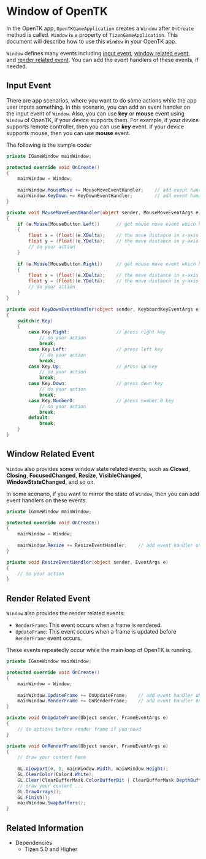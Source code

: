 # Window of OpenTK

In the OpenTK app, `OpenTKGameApplication` creates a `Window` after `OnCreate` method is called. `Window` is a
property of `TizenGameApplication`. This document will describe how to use this `Window` in your OpenTK app.

`Window` defines many events including [input event](#input-event), [window related event](#window-related-event), and
[render related event](#render-related-event). You can add the event handlers of these events, if needed.

## Input Event

There are app scenarios, where you want to do some actions while the app user inputs something. In this scenario, you can add an event handler on the input event of `Window`. Also, you can use **key** or **mouse** event using `Window` of OpenTK, if your device supports them. For example, if your device supports remote controller, then you can use **key** event. If your device supports mouse, then you can use **mouse** event.

The following is the sample code:

```C#
private IGameWindow mainWindow;

protected override void OnCreate()
{
    mainWindow = Window;
    
    mainWindow.MouseMove += MouseMoveEventHandler;    // add event handler on mouse move event
    mainWindow.KeyDown += KeyDownEventHandler;        // add event handler on key down event    
}

private void MouseMoveEventHandler(object sender, MouseMoveEventArgs e)
{
    if (e.Mouse[MouseButton.Left])      // get mouse move event which happening with click left button of mouse
    {
        float x = (float)(e.XDelta);    // the move distance in x-axis
        float y = (float)(e.YDelta);    // the move distance in y-axis
        // do your action
    }
    
    if (e.Mouse[MouseButton.Right])     // get mouse move event which happening with click right button of mouse
    {
        float x = (float)(e.XDelta);    // the move distance in x-axis
        float y = (float)(e.YDelta);    // the move distance in y-axis
        // do your action
    }
}

private void KeyDownEventHandler(object sender, KeyboardKeyEventArgs e)
{
    switch(e.Key)
    {
        case Key.Right:                 // press right key
            // do your action
            break;
        case Key.Left:                  // press left key
            // do your action
            break;
        case Key.Up:                    // press up key
            // do your action
            break;
        case Key.Down:                  // press down key
            // do your action
            break;
        case Key.Number0:               // press number 0 key
            // do your action
            break;
        default:
            break;
    }
}

```

## Window Related Event

`Window` also provides some window state related events, such as **Closed**, **Closing**, **FocusedChanged**, **Resize**, **VisibleChanged**, **WindowStateChanged**, and so on. 

In some scenario, if you want to mirror the state of `Window`, then you can add event handlers on these events.

```C#
private IGameWindow mainWindow;

protected override void OnCreate()
{
    mainWindow = Window;
    
    mainWindow.Resize += ResizeEventHandler;    // add event handler on window resize event
}

private void ResizeEventHandler(object sender, EventArgs e)
{
    // do your action
}
```

## Render Related Event

`Window` also provides the render related events:

- `RenderFrame`: This event occurs when a frame is rendered.
- `UpdateFrame`: This event occurs when a frame is updated before `RenderFrame` event occurs.

These events repeatedly occur while the main loop of OpenTK is running.

```C#
private IGameWindow mainWindow;

protected override void OnCreate()
{
    mainWindow = Window;
    
    mainWindow.UpdateFrame += OnUpdateFrame;    // add event handler on update frame event
    mainWindow.RenderFrame += OnRenderFrame;    // add event handler on render frame event
}

private void OnUpdateFrame(Object sender, FrameEventArgs e)
{
    // do actions before render frame if you need
}

private void OnRenderFrame(Object sender, FrameEventArgs e)
{
    // draw your content here
    
    GL.Viewport(0, 0, mainWindow.Width, mainWindow.Height);
    GL.ClearColor(Color4.White);
    GL.Clear(ClearBufferMask.ColorBufferBit | ClearBufferMask.DepthBufferBit);
    // draw your content ...    
    GL.DrawArrays();
    GL.Finish();
    mainWindow.SwapBuffers();
}
```

## Related Information
- Dependencies
  -   Tizen 5.0 and Higher
